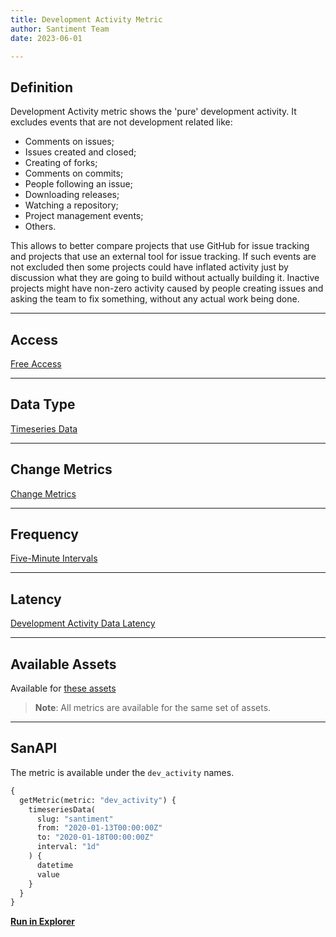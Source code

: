 ```yaml
---
title: Development Activity Metric
author: Santiment Team
date: 2023-06-01

---
```


## Definition

Development Activity metric shows the 'pure' development activity. It excludes events that are not development related like:

- Comments on issues;
- Issues created and closed;
- Creating of forks;
- Comments on commits;
- People following an issue;
- Downloading releases;
- Watching a repository;
- Project management events;
- Others.

This allows to better compare projects that use GitHub for issue tracking and
projects that use an external tool for issue tracking. If such events are not
excluded then some projects could have inflated activity just by discussion
what they are going to build without actually building it. Inactive projects
might have non-zero activity caused by people creating issues and asking the team to fix something, without any actual work being done.

---

## Access

[Free Access](/metrics/details/access#free-access)

---

## Data Type

[Timeseries Data](/metrics/details/data-type#timeseries-data)

---

## Change Metrics

[Change Metrics](/metrics/details/change_metrics)

---

## Frequency

[Five-Minute Intervals](/metrics/details/frequency#five-minute-frequency)

---

## Latency

[Development Activity Data Latency](/metrics/details/latency#development-activity-latency)

---

## Available Assets

Available for [these assets](https://api.santiment.net/graphiql?variables=&query=%7B%0A%20%20getMetric(metric:%20%22dev_activity%22)%20%7B%0A%20%20%20%20metadata%20%7B%0A%20%20%20%20%20%20availableSlugs%0A%20%20%20%20%7D%0A%20%20%7D%0A%7D%0A)

> **Note**: All metrics are available for the same set of assets.

---

## SanAPI

The metric is available under the `dev_activity`  names.

```graphql
{
  getMetric(metric: "dev_activity") {
    timeseriesData(
      slug: "santiment"
      from: "2020-01-13T00:00:00Z"
      to: "2020-01-18T00:00:00Z"
      interval: "1d"
    ) {
      datetime
      value
    }
  }
}
```

**[Run in Explorer](<https://api.santiment.net/graphiql?query=%7B%0A%20%20getMetric(metric%3A%20%22dev_activity%22)%20%7B%0A%20%20%20%20timeseriesData(%0A%20%20%20%20%20%20slug%3A%20%22santiment%22%0A%20%20%20%20%20%20from%3A%20%222020-01-13T00%3A00%3A00Z%22%0A%20%20%20%20%20%20to%3A%20%222020-01-18T00%3A00%3A00Z%22%0A%20%20%20%20%20%20interval%3A%20%221d%22)%20%7B%0A%20%20%20%20%20%20%20%20datetime%0A%20%20%20%20%20%20%20%20value%0A%20%20%20%20%7D%0A%20%20%7D%0A%7D%0A&variables=>)**
